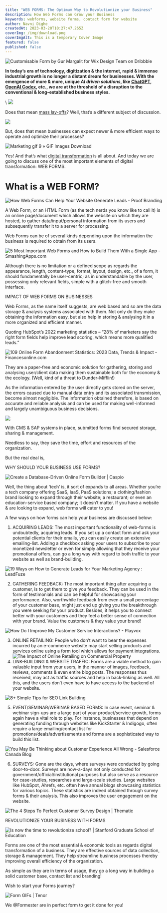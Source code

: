 ```yaml
---
title: "WEB FORMS: The Optimum Way to Revolutionize your Business"
description: How Web Forms can Grow your Business
keywords: webforms, website forms, contact form for website
author: Navni Dighe
createdAt: 2023-03-20T10:27:47.265Z
coverImg: /img/download.png
coverImgAlt: This is a temporary Cover Image
featured: false
published: false
---
```

![Customisable Form by Gur Margalit for Wix Design Team on Dribbble](https://lh3.googleusercontent.com/oBV3K4ELY5MA4jURhkD0uBH3eoj-19JxBN68mLKCXTgG3NhSGuf8CZNl4gg21ZN-aw4PJjXNkP_Q7PKmHLdtAc7tBxhdLuL5m3PxnLNaFvIIvmbKq1G8KzZFNi4g-GOsE_guSQsxHRpPbwugla6c1x4)

**In today’s era of technology, digitization & the internet, rapid & immense industrial growth is no longer a distant dream for businesses. With the emergence of more & more, unique *AI driven solutions*, like [ChatGPT](https://openai.com/blog/chatgpt), [OpenAI Codex](https://openai.com/blog/openai-codex), etc., we are at the threshold of a disruption to the conventional & long-established business styles.**

\    ![](https://lh5.googleusercontent.com/C9Obl_T9MLcHGy7R1MM37XlUS3SAWA78jcuQEkXzZQnM9_mDCwmei7j40YWQxEfv-Mx6-4zVXBg-s6PnBu5c6LSrq9etuPmvpfXq2kq_JtCf1wXSk_B4dVcNg3syWQy3iiA_0ZoMxdA0GbjMvEBEb_o)

Does that mean [mass lay-offs](https://news.crunchbase.com/startups/tech-layoffs/)? Well, that’s a different subject of discussion.

![](https://lh6.googleusercontent.com/k70_WnaD_juBpNqPHaLPFuiNasBkrVxHkr8AN-RU2edV3IbTKPaIOu8-9PSGUO_VaL5U0i3bX9A09eZ4kiCxyXGoe8tczw4RgoO3HzNNw0ohg9JC2rS4YJOXK3m3Cstj0wbVOJsXYJ2fLjUCJ4d-Efo)

But, does that mean businesses can expect newer & more efficient ways to operate and optimize their processes? 

![Marketing gif 9 » GIF Images Download](https://lh6.googleusercontent.com/WynTfdX6ZY2gkI9wdyCWKoIZuNWKYDvgnTYKSCdRhiQd33fEL_ewNCVZ3qhsKsOVLmLtsUee1HQo8FRFXv_Nw6QUqzQcpnhyUH3zRmZhP-J6HCtE8MN6ssNOBW1szz28BZgQ-6tFQ24WJP8o0wug4nA)

Yes! And that’s what [digital transformation](https://enterprisersproject.com/what-is-digital-transformation) is all about. And today we are going to discuss one of the most important elements of digital transformation: WEB FORMS.

# What is a WEB FORM?

![How Web Forms Can Help Your Website Generate Leads - Proof Branding](https://lh6.googleusercontent.com/v2XsjwbRh9ayqrPp2MD816IJoHNIl6kmAtZtD49Z4W1-Q7GfkPvp2NKxlPAQZ4zba0VkjbifR7Aqj1aWmV6H11UswOU5OmPr71nGlO5Ts09dFZQ78sn1gPKqzNtKBkkQtcFw6pB8DEZOGCrwcnD44Yo)

A Web Form, or an HTML Form (as the tech nerds you know like to call it) is an online page/document which allows the website on which they are hosted, to gather data/input/personal information from its users and subsequently transfer it to a server for processing.

Web Forms can be of several kinds depending upon the information the business is required to obtain from its users.

![5 Most Important Web Forms and How to Build Them With a Single App -  SmashingApps.com](https://lh6.googleusercontent.com/E3VEyY9f6dafVAbK28JkQq2dWjcrVumRLEq3y7E-diXWA0M6nUXLiQVd8yW8CCZwFhmnf216IAK06XUhTlVX18ZsOzDcuzyz_-AIKImOChpVgLLcyOmWo5qA_mHhwHeF7kqtsHI1QPKcDNasmncUfKk)

Although there is no limitation or a defined scope as regards the appearance, length, content-type, format, layout, design, etc., of a form, it should fundamentally be user-centric; as in understandable by the user, possessing only relevant fields, simple with a glitch-free and smooth interface.

IMPACT OF WEB FORMS ON BUSINESSES

Web Forms, as the name itself suggests, are web based and so are the data storage & analysis systems associated with them. Not only do they make obtaining the information easy, but also help in storing & analysing it in a more organized and efficient manner.

Quoting HubSpot’s 2022 marketing statistics – “28% of marketers say the right form fields help improve lead scoring, which means more qualified leads.”

![109 Online Form Abandonment Statistics: 2023 Data, Trends & Impact -  Financesonline.com](https://lh6.googleusercontent.com/JadVbn8wYq0o0SOsAwScqcmOfaN__ePQoTRjzAYxpnIhNJ9JXXzIStTUbO2ccUGKiPx8mSt7caC_8eDqNp9PlyFauUXghsltq8GGBTVaOkjuAFCSgGiETwBu_ed_rtVOSbWrCV2SehH3AxFFlQnmxOc)

They are a paper-free and economic solution for gathering, storing and analysing user/client data making them sustainable both for the economy & the ecology. (Well, kind of a threat to Dunder-Mifflin!)

As the information entered by the user directly gets stored on the server, the errors caused due to manual data entry and its associated transmission, become almost negligible. The information obtained therefore, is based on accurate and reliable analysis and can be used for making well-informed and largely unambiguous business decisions.

![](https://lh4.googleusercontent.com/0-TUgzunr9PW81ZPm76j3s4J3cTEa4h6VCMQHyFE6OuZikSLJs9En2YM63uxrfAQFO6YYmBPL0MiQ3VJZDYAE96M_aYy_Qjbq5Zg1L0zUG6XCjWJJcaL7igMnf56XOho76e3TvGxhFd8ypeNHOvhnTM)

With CMS & SAP systems in place, submitted forms find secured storage, sharing & management.

Needless to say, they save the time, effort and resources of the organization.

But the real deal is, 

WHY SHOULD YOUR BUSINESS USE FORMS? 

![Create a Database-Driven Online Form Builder | Caspio](https://lh4.googleusercontent.com/Jwj1wKP6U70s9XaZHHq02QNWkOW-CUH-IaBlQeCT7cHSDV1mmrliKthrRjib7Y-tZbUOAr-JQgGuO8J2CYRl1Xfh8tzyDsAtxaCFRWBJmuH2rCb8N0xpD_CQxRq_VrNHRGoB-EKt-qg1Ur_To1-7zVg)

Well, the thing about ‘tech’ is, it sort of expands to all areas. Whether you’re a tech company offering SaaS, IaaS, PaaS solutions; a clothing/fashion brand looking to expand through their website; a restaurant; or even an education-service based company; it doesn’t matter. If you have a website & are looking to expand, web forms will cater to you!

A few ways on how forms can help your business are discussed below:

1. ACQUIRING LEADS: The most important functionality of web-forms is undoubtedly, acquiring leads. If you set up a contact form and ask your potential clients for their emails, you can easily create an extensive emailing-list. Adding a checkbox asking your users to subscribe to your monetized newsletter or even for simply allowing that they receive your promotional offers, can go a long way with regard to both traffic to your website as well as brand-building.

![19 Ways on How to Generate Leads for Your Marketing Agency : LeadFuze](https://lh6.googleusercontent.com/Mej3XwUqWAKhAtY4L0QUzmS5n-UkkQb0H-SHHuN6ZDVFFK5FBhdDb5qswxzlHrwJ-FvT9ZBpmd8VWOryJ6kFxNM8LT6d0OU_YSm2qRMywiyuqBR_kiuJ4ow-DQGmHGP-j2VIuPBCJmzAjzEv-pvs8n0)

2. GATHERING FEEDBACK: The most important thing after acquiring a customer, is to get them to give you feedback. They can be used in the form of testimonials and can be helpful for showcasing your performance. Also, worthwhile feedback from even a small percentage of your customer base, might just end up giving you the breakthrough you were seeking for your product. Besides, it helps you to connect better with your customers and they feel a better sense of connection with your brand. Value the customers & they value your brand!

![How Do I Improve My Customer Service Interactions? - Playvox](https://lh3.googleusercontent.com/ZVf8D96WiXfNUvFGxidfHPls-tHSbSK_Pao5hmLrzSurVLI9I6jLj2DKRv90U-nB2ecHYTtG0c6_Azc9SRXDAmO5skgde2-mzghriQrK31uuSix9zpkOwIL3FACHEzY8t4LY7Rd5Vr9NMNSgdAlpJ4Q)

3. ONLINE RETAILING: People who don’t want to bear the expenses incurred by an e-commerce website may start selling products and services online using a form tool which allows for payment integrations.![The Impact of Online Retailing on Commercial Property](https://lh4.googleusercontent.com/TwnMEGl7EypzSD9ZJsSPzkwT-KXkydJwMFSDkAlAtz6ILrM0drcs0xK-fQt8Sz5lZjweCQFcnX9yQf-DGW5z6cbEbTtxtjZBaTayYj7QNl-kyAZPMFBqwkQiFbPyl7P9St8WdCyzWE14SJ9rE4lCpww)
4. LINK-BUILDING & WEBSITE TRAFFIC: Forms are a viable method to gain valuable input from your users, in the manner of images, feedback, reviews, comments & even entire blog posts. The responses thus received, may act as traffic sources and help in back-linking as well. All this, and the users don’t even have to have access to the backend of your website.

![8+ Simple Tips for SEO Link Building](https://lh6.googleusercontent.com/3HRkhppTHMciADi1kCWicQXQShEaPPneBdwUxvsSIZPnzsBRAEy3GMpAX5J8f51iSTzFVYX7_NciC2cJvKIk2Zz25VIk3KLSyPusYD0V6pI7W5ncSn0wTqnwfmlgeVDQd2ZhjlWROb3b7LJtrWYf9fs)

5. EVENT/SEMINAR/WEBINAR BASED FORMS: In case event, seminar & webinar sign-ups are a large part of your product/service growth, forms again have a vital role to play. For instance, businesses that depend on generating funding through websites like KickStarter & Indigogo, often require a large emailing/contact list for promotions/deals/advertisements and forms are a sophisticated way to build this list.

![You May Be Thinking about Customer Experience All Wrong - Salesforce Canada  Blog](https://lh6.googleusercontent.com/Xg6fSb9Oce7v01BGlAhdG1l3-ceL6s8-asUtnhGF942zTq4U5lzjYuyov8UANJAnx-ITMhCnqk39etCpQWu9Aucs6L8RUZpNrwnZTvFNUVwS-_Ul3fHFyzDhlFGciQxIxxxLQzrtejW2E5LkLuPxyBA)

6. SURVEYS: Gone are the days, where surveys were conducted by going door-to-door. Surveys are now-a-days not only conducted for government/official/institutional purposes but also serve as a resource for case-studies, researches and large-scale studies. Large websites like HubSpot, Ahrefs, etc. often have annual blogs showcasing statistics for various topics. These statistics are indeed obtained through survey forms & their analysis. This also improves the user engagement on the website.

![The 4 Steps To Perfect Customer Survey Design | Thematic](https://lh4.googleusercontent.com/J6_hwebdxJZ8hGN12XGnnzPNe3FaWAPm2jbjB1ZmzTUjPPOCHNmW2Al__j8niiXg0i-xtHd8S-wVZ4B0l-2PPcXYSRBZpXfpIr70Zj2R4SEww318600KMMg99fqzeA3HaQvzj7RIA-5c5quHlWwxyUs)

REVOLUTIONIZE YOUR BUSINESS WITH FORMS

![Is now the time to revolutionize school? | Stanford Graduate School of  Education](https://lh3.googleusercontent.com/NOH_B0RxEcOhnbBcD_ygBBAiR_50lmnN71zUVPqS72LIqMlson6DkOo72NoIaK8AVo-WfnMlQb4ER25j6bwDtWoQAaLXGQq3MdGAHSv757Qbb9ttcWQXWWkr3zDbAm8l4sj8fBlDXlVUfe3FtL0Ogog)

Forms are one of the most essential & economic tools as regards digital transformation of a business. They are effective sources of data collection, storage & management. They help streamline business processes thereby improving overall efficiency of the organization. 

As simple as they are in terms of usage, they go a long way in building a solid customer base, contact list and branding!

Wish to start your Forms journey?

![Form GIFs | Tenor](https://lh6.googleusercontent.com/JO4qRbfu_Najd9jdxomx3O3JO5mvQ2uFUGs8Ia3VLKGWaZwAqr-6J3o0b80146BcxLxmL_a5GBL26CZRyRNnUH8bKxunyEYi6fkXmyDnbuyvsoV3Wbrq84TtObwNP13mdKOYX-cOKsjDonwFdpJKdzk)

We @Formester are in perfect form to get it done for you!
